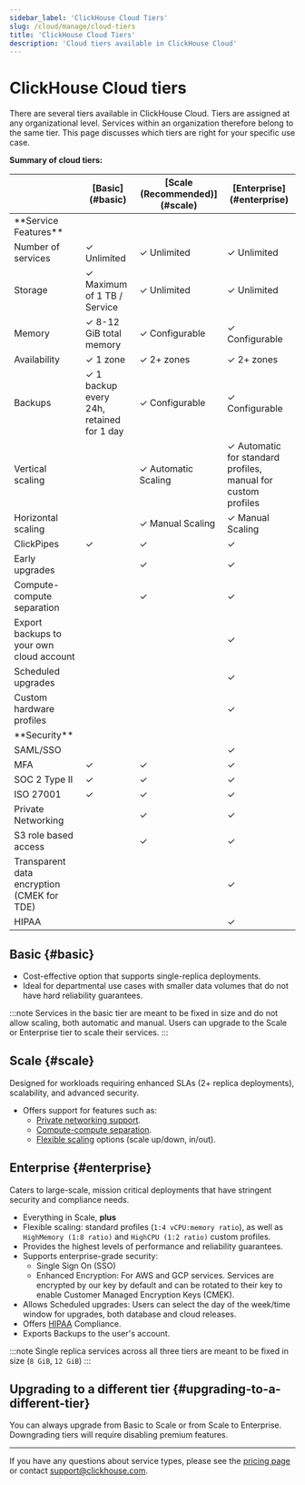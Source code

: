 ```yaml
---
sidebar_label: 'ClickHouse Cloud Tiers'
slug: /cloud/manage/cloud-tiers
title: 'ClickHouse Cloud Tiers'
description: 'Cloud tiers available in ClickHouse Cloud'
---
```


# ClickHouse Cloud tiers

There are several tiers available in ClickHouse Cloud. 
Tiers are assigned at any organizational level. Services within an organization therefore belong to the same tier.
This page discusses which tiers are right for your specific use case.

**Summary of cloud tiers:**

<table><thead>
  <tr>
    <th></th>
    <th>[Basic](#basic)</th>
    <th>[Scale (Recommended)](#scale)</th>
    <th>[Enterprise](#enterprise)</th>
  </tr></thead>
<tbody>
  <tr>
    <td>**Service Features**</td>
    <td colspan="3"></td>
  </tr>
  <tr>
    <td>Number of services</td>
    <td>✓ Unlimited</td>
    <td>✓ Unlimited</td>
    <td>✓ Unlimited</td>
  </tr>
  <tr>
    <td>Storage</td>
    <td>✓ Maximum of 1 TB / Service</td>
    <td>✓ Unlimited</td>
    <td>✓ Unlimited</td>
  </tr>
  <tr>
    <td>Memory</td>
    <td>✓ 8-12 GiB total memory</td>
    <td>✓ Configurable</td>
    <td>✓ Configurable</td>
  </tr>
  <tr>
    <td>Availability</td>
    <td>✓ 1 zone</td>
    <td>✓ 2+ zones</td>
    <td>✓ 2+ zones</td>
  </tr>
  <tr>
    <td>Backups</td>
    <td>✓ 1 backup every 24h, retained for 1 day</td>
    <td>✓ Configurable</td>
    <td>✓ Configurable</td>
  </tr>
  <tr>
    <td>Vertical scaling</td>
    <td></td>
    <td>✓ Automatic Scaling</td>
    <td>✓ Automatic for standard profiles, manual for custom profiles</td>
  </tr>
  <tr>
    <td>Horizontal scaling</td>
    <td></td>
    <td>✓ Manual Scaling</td>
    <td>✓ Manual Scaling</td>
  </tr>
  <tr>
    <td>ClickPipes</td>
    <td>✓</td>
    <td>✓</td>
    <td>✓</td>
  </tr>
  <tr>
    <td>Early upgrades</td>
    <td></td>
    <td>✓</td>
    <td>✓</td>
  </tr>
  <tr>
    <td>Compute-compute separation</td>
    <td></td>
    <td>✓</td>
    <td>✓</td>
  </tr>
  <tr>
    <td>Export backups to your own cloud account</td>
    <td></td>
    <td></td>
    <td>✓</td>
  </tr>
  <tr>
    <td>Scheduled upgrades</td>
    <td></td>
    <td></td>
    <td>✓</td>
  </tr>
  <tr>
    <td>Custom hardware profiles</td>
    <td></td>
    <td></td>
    <td>✓</td>
  </tr>
  <tr>
    <td>**Security**</td>
    <td colspan="3"></td>
  </tr>
  <tr>
    <td>SAML/SSO</td>
    <td></td>
    <td></td>
    <td>✓</td>
  </tr>
  <tr>
    <td>MFA</td>
    <td>✓</td>
    <td>✓</td>
    <td>✓</td>
  </tr>
  <tr>
    <td>SOC 2 Type II</td>
    <td>✓</td>
    <td>✓</td>
    <td>✓</td>
  </tr>
  <tr>
    <td>ISO 27001</td>
    <td>✓</td>
    <td>✓</td>
    <td>✓</td>
  </tr>
  <tr>
    <td>Private Networking</td>
    <td></td>
    <td>✓</td>
    <td>✓</td>
  </tr>
  <tr>
    <td>S3 role based access</td>
    <td></td>
    <td>✓</td>
    <td>✓</td>
  </tr>
  <tr>
    <td>Transparent data encryption (CMEK for TDE)</td>
    <td></td>
    <td></td>
    <td>✓</td>
  </tr>
  <tr>
    <td>HIPAA</td>
    <td></td>
    <td></td>
    <td>✓</td>
  </tr>
</tbody></table>

## Basic {#basic}

- Cost-effective option that supports single-replica deployments.
- Ideal for departmental use cases with smaller data volumes that do not have hard reliability guarantees.

:::note
Services in the basic tier are meant to be fixed in size and do not allow scaling, both automatic and manual. 
Users can upgrade to the Scale or Enterprise tier to scale their services.
:::

## Scale {#scale}

Designed for workloads requiring enhanced SLAs (2+ replica deployments), scalability, and advanced security.

- Offers support for features such as: 
  - [Private networking support](../security/private-link-overview.md).
  - [Compute-compute separation](../reference/warehouses#what-is-compute-compute-separation).
  - [Flexible scaling](../manage/scaling.md) options (scale up/down, in/out).

## Enterprise {#enterprise}

Caters to large-scale, mission critical deployments that have stringent security and compliance needs.

- Everything in Scale, **plus**
- Flexible scaling: standard profiles (`1:4 vCPU:memory ratio`), as well as `HighMemory (1:8 ratio)` and `HighCPU (1:2 ratio)` custom profiles.
- Provides the highest levels of performance and reliability guarantees.
- Supports enterprise-grade security:
  - Single Sign On (SSO)
  - Enhanced Encryption: For AWS and GCP services. Services are encrypted by our key by default and can be rotated to their key to enable Customer Managed Encryption Keys (CMEK).
- Allows Scheduled upgrades: Users can select the day of the week/time window for upgrades, both database and cloud releases.  
- Offers [HIPAA](../security/compliance-overview.md/#hipaa-since-2024) Compliance.
- Exports Backups to the user's account.

:::note 
Single replica services across all three tiers are meant to be fixed in size (`8 GiB`, `12 GiB`)
:::

## Upgrading to a different tier {#upgrading-to-a-different-tier}

You can always upgrade from Basic to Scale or from Scale to Enterprise. Downgrading tiers will require disabling premium features.

---

If you have any questions about service types, please see the [pricing page](https://clickhouse.com/pricing) or contact support@clickhouse.com.
